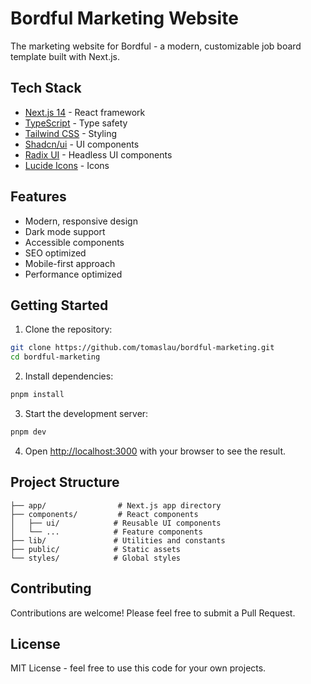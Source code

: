 # Bordful Marketing Website

The marketing website for Bordful - a modern, customizable job board template built with Next.js.

## Tech Stack

- [Next.js 14](https://nextjs.org/) - React framework
- [TypeScript](https://www.typescriptlang.org/) - Type safety
- [Tailwind CSS](https://tailwindcss.com/) - Styling
- [Shadcn/ui](https://ui.shadcn.com/) - UI components
- [Radix UI](https://www.radix-ui.com/) - Headless UI components
- [Lucide Icons](https://lucide.dev/) - Icons

## Features

- Modern, responsive design
- Dark mode support
- Accessible components
- SEO optimized
- Mobile-first approach
- Performance optimized

## Getting Started

1. Clone the repository:
```bash
git clone https://github.com/tomaslau/bordful-marketing.git
cd bordful-marketing
```

2. Install dependencies:
```bash
pnpm install
```

3. Start the development server:
```bash
pnpm dev
```

4. Open [http://localhost:3000](http://localhost:3000) with your browser to see the result.

## Project Structure

```
├── app/                # Next.js app directory
├── components/         # React components
│   ├── ui/            # Reusable UI components
│   └── ...            # Feature components
├── lib/               # Utilities and constants
├── public/            # Static assets
└── styles/            # Global styles
```

## Contributing

Contributions are welcome! Please feel free to submit a Pull Request.

## License

MIT License - feel free to use this code for your own projects.
